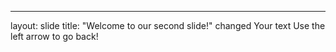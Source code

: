 ---
layout: slide
title: "Welcome to our second slide!"
changed
Your text
Use the left arrow to go back!
